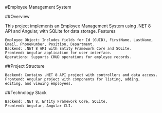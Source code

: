 #Employee Management System

##Overview

This project implements an Employee Management System using .NET 8 API and Angular, with SQLite for data storage.
Features

    Employee Object: Includes fields for Id (GUID), FirstName, LastName, Email, PhoneNumber, Position, Department.
    Backend: .NET 8 API with Entity Framework Core and SQLite.
    Frontend: Angular application for user interface.
    Operations: Supports CRUD operations for employee records.

##Project Structure

    Backend: Contains .NET 8 API project with controllers and data access.
    Frontend: Angular project with components for listing, adding, editing, and viewing employees.

##Technology Stack

    Backend: .NET 8, Entity Framework Core, SQLite.
    Frontend: Angular, Angular CLI.